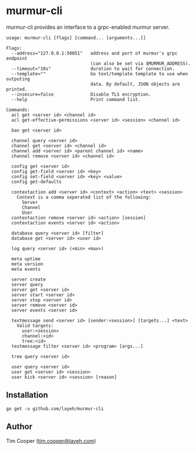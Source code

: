 # murmur-cli

murmur-cli provides an interface to a grpc-enabled murmur server.

    usage: murmur-cli [flags] [command... [arguments...]]

    Flags:
      --address="127.0.0.1:50051"   address and port of murmur's grpc endpoint
                                    (can also be set via $MURMUR_ADDRESS).
      --timeout="10s"               duration to wait for connection.
      --template=""                 Go text/template template to use when outputing
                                    data. By default, JSON objects are printed.
      --insecure=false              Disable TLS encryption.
      --help                        Print command list.

    Commands:
      acl get <server id> <channel id>
      acl get-effective-permissions <server id> <session> <channel id>

      ban get <server id>

      channel query <server id>
      channel get <server id> <channel id>
      channel add <server id> <parent channel id> <name>
      channel remove <server id> <channel id>

      config get <server id>
      config get-field <server id> <key>
      config set-field <server id> <key> <value>
      config get-defaults

      contextaction add <server id> <context> <action> <text> <session>
        Context is a comma seperated list of the following:
          Server
          Channel
          User
      contextaction remove <server id> <action> [session]
      contextaction events <server id> <action>

      database query <server id> [filter]
      database get <server id> <user id>

      log query <server id> (<min> <max>)

      meta uptime
      meta version
      meta events

      server create
      server query
      server get <server id>
      server start <server id>
      server stop <server id>
      server remove <server id>
      server events <server id>

      textmessage send <server id> [sender:<session>] [targets...] <text>
        Valid targets:
          user:<session>
          channel:<id>
          tree:<id>
      textmessage filter <server id> <program> [args...]

      tree query <server id>

      user query <server id>
      user get <server id> <session>
      user kick <server id> <session> [reason]

## Installation

    go get -u github.com/layeh/murmur-cli

## Author

Tim Cooper (<tim.cooper@layeh.com>)
